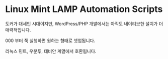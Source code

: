 # Linux Mint LAMP Automation Scripts

도커가 대세인 시대이지만, WordPress/PHP 개발에서는 아직도
네이티브한 설치가 더 매력적입니다.

000 부터 쭉 실행하면 원하는 형태로 셋업됩니다.

리눅스 민트, 우분투, 데비안 계열에서 호환됩니다.
